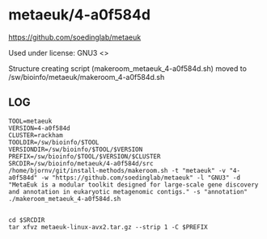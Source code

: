 metaeuk/4-a0f584d
========================

<https://github.com/soedinglab/metaeuk>

Used under license:
GNU3
<>

Structure creating script (makeroom_metaeuk_4-a0f584d.sh) moved to /sw/bioinfo/metaeuk/makeroom_4-a0f584d.sh

LOG
---

    TOOL=metaeuk
    VERSION=4-a0f584d
    CLUSTER=rackham
    TOOLDIR=/sw/bioinfo/$TOOL
    VERSIONDIR=/sw/bioinfo/$TOOL/$VERSION
    PREFIX=/sw/bioinfo/$TOOL/$VERSION/$CLUSTER
    SRCDIR=/sw/bioinfo/metaeuk/4-a0f584d/src
    /home/bjornv/git/install-methods/makeroom.sh -t "metaeuk" -v "4-a0f584d" -w "https://github.com/soedinglab/metaeuk" -l "GNU3" -d "MetaEuk is a modular toolkit designed for large-scale gene discovery and annotation in eukaryotic metagenomic contigs." -s "annotation"
    ./makeroom_metaeuk_4-a0f584d.sh


    cd $SRCDIR
    tar xfvz metaeuk-linux-avx2.tar.gz --strip 1 -C $PREFIX

